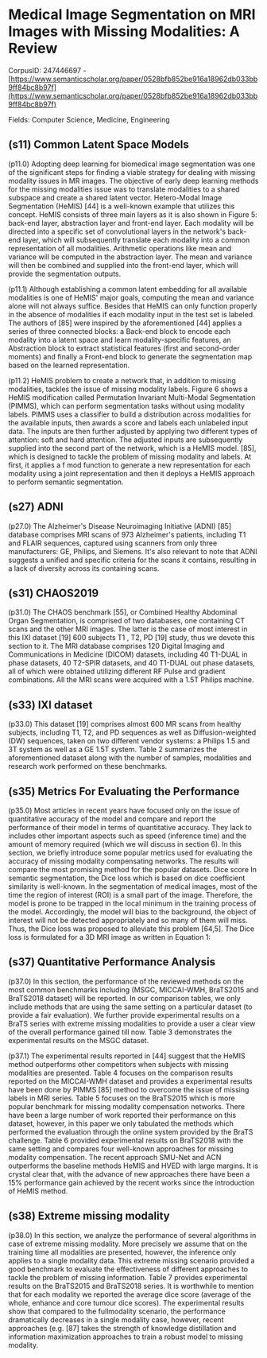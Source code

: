 # Medical Image Segmentation on MRI Images with Missing Modalities: A Review

CorpusID: 247446697 - [https://www.semanticscholar.org/paper/0528bfb852be916a18962db033bb9ff84bc8b97f](https://www.semanticscholar.org/paper/0528bfb852be916a18962db033bb9ff84bc8b97f)

Fields: Computer Science, Medicine, Engineering

## (s11) Common Latent Space Models
(p11.0) Adopting deep learning for biomedical image segmentation was one of the significant steps for finding a viable strategy for dealing with missing modality issues in MR images. The objective of early deep learning methods for the missing modalities issue was to translate modalities to a shared subspace and create a shared latent vector. Hetero-Modal Image Segmentation (HeMIS) [44] is a well-known example that utilizes this concept. HeMIS consists of three main layers as it is also shown in Figure 5: back-end layer, abstraction layer and front-end layer. Each modality will be directed into a specific set of convolutional layers in the network's back-end layer, which will subsequently translate each modality into a common representation of all modalities. Arithmetic operations like mean and variance will be computed in the abstraction layer. The mean and variance will then be combined and supplied into the front-end layer, which will provide the segmentation outputs.

(p11.1) Although establishing a common latent embedding for all available modalities is one of HeMIS' major goals, computing the mean and variance alone will not always suffice. Besides that HeMIS can only function properly in the absence of modalities if each modality input in the test set is labeled. The authors of [85] were inspired by the aforementioned  [44] applies a series of three connected blocks: a Back-end block to encode each modality into a latent space and learn modality-specific features, an Abstraction block to extract statistical features (first and second-order moments) and finally a Front-end block to generate the segmentation map based on the learned representation.

(p11.2) HeMIS problem to create a network that, in addition to missing modalities, tackles the issue of missing modality labels. Figure 6 shows a HeMIS modification called Permutation Invariant Multi-Modal Segmentation (PIMMS), which can perform segmentation tasks without using modality labels. PIMMS uses a classifier to build a distribution across modalities for the available inputs, then awards a score and labels each unlabeled input data. The inputs are then further adjusted by applying two different types of attention: soft and hard attention. The adjusted inputs are subsequently supplied into the second part of the network, which is a HeMIS model.  [85], which is designed to tackle the problem of missing modality and labels. At first, it applies a f mod function to generate a new representation for each modality using a joint representation and then it deploys a HeMIS approach to perform semantic segmentation.
## (s27) ADNI
(p27.0) The Alzheimer's Disease Neuroimaging Initiative (ADNI) [85] database comprises MRI scans of 973 Alzheimer's patients, including T1 and FLAIR sequences, captured using scanners from only three manufacturers: GE, Philips, and Siemens. It's also relevant to note that ADNI suggests a unified and specific criteria for the scans it contains, resulting in a lack of diversity across its containing scans.
## (s31) CHAOS2019
(p31.0) The CHAOS benchmark [55], or Combined Healthy Abdominal Organ Segmentation, is comprised of two databases, one containing CT scans and the other MRI images. The latter is the case of most interest in this IXI dataset [19] 600 subjects T1 , T2, PD [19] study, thus we devote this section to it. The MRI database comprises 120 Digital Imaging and Communications in Medicine (DICOM) datasets, including 40 T1-DUAL in phase datasets, 40 T2-SPIR datasets, and 40 T1-DUAL out phase datasets, all of which were obtained utilizing different RF Pulse and gradient combinations. All the MRI scans were acquired with a 1.5T Philips machine.
## (s33) IXI dataset
(p33.0) This dataset [19] comprises almost 600 MR scans from healthy subjects, including T1, T2, and PD sequences as well as Diffusion-weighted (DW) sequences, taken on two different vendor systems: a Philips 1.5 and 3T system as well as a GE 1.5T system. Table 2 summarizes the aforementioned dataset along with the number of samples, modalities and research work performed on these benchmarks.
## (s35) Metrics For Evaluating the Performance
(p35.0) Most articles in recent years have focused only on the issue of quantitative accuracy of the model and compare and report the performance of their model in terms of quantitative accuracy. They lack to includes other important aspects such as speed (inference time) and the amount of memory required (which we will discuss in section 6). In this section, we briefly introduce some popular metrics used for evaluating the accuracy of missing modality compensating networks. The results will compare the most promising method for the popular datasets. Dice score In semantic segmentation, the Dice loss which is based on dice coefficient similarity is well-known. In the segmentation of medical images, most of the time the region of interest (ROI) is a small part of the image. Therefore, the model is prone to be trapped in the local minimum in the training process of the model. Accordingly, the model will bias to the background, the object of interest will not be detected appropriately and so many of them will miss. Thus, the Dice loss was proposed to alleviate this problem [64,5]. The Dice loss is formulated for a 3D MRI image as written in Equation 1:
## (s37) Quantitative Performance Analysis
(p37.0) In this section, the performance of the reviewed methods on the most common benchmarks including (MSGC, MICCAI-WMH, BraTS2015 and BraTS2018 dataset) will be reported. In our comparison tables, we only include methods that are using the same setting on a particular dataset (to provide a fair evaluation). We further provide experimental results on a BraTS series with extreme missing modalities to provide a user a clear view of the overall performance gained till now. Table 3 demonstrates the experimental results on the MSGC dataset.

(p37.1) The experimental results reported in [44] suggest that the HeMIS method outperforms other competitors when subjects with missing modalities are presented. Table 4 focuses on the comparison results reported on the MICCAI-WMH dataset and provides a experimental results have been done by PIMMS [85] method to overcome the issue of missing labels in MRI series.  Table 5 focuses on the BraTS2015 which is more popular benchmark for missing modality compensation networks. There have been a large number of work reported their performance on this dataset, however, in this paper we only tabulated the methods which performed the evaluation through the online system provided by the BraTS challenge.  Table 6 provided experimental results on BraTS2018 with the same setting and compares four well-known approaches for missing modality compensation. The recent approach SMU-Net and ACN outperforms the baseline methods HeMIS and HVED with large margins. It is crystal clear that, with the advance of new approaches there have been a 15% performance gain achieved by the recent works since the introduction of HeMIS method.
## (s38) Extreme missing modality
(p38.0) In this section, we analyze the performance of several algorithms in case of extreme missing modality. More precisely we assume that on the training time all modalities are presented, however, the inference only applies to a single modality data. This extreme missing scenario provided a good benchmark to evaluate the effectiveness of different approaches to tackle the problem of missing information. Table 7 provides experimental results on the BraTS2015 and BraTS2018 series. It is worthwhile to mention that for each modality we reported the average dice score (average of the whole, enhance and core tumour dice scores). The experimental results show that compared to the fullmodality scenario, the performance dramatically decreases in a single modality case, however, recent approaches (e.g. [87] takes the strength of knowledge distillation and information maximization approaches to train a robust model to missing modality.
